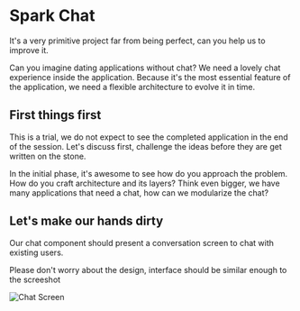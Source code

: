 # Spark Chat

It's a very primitive project far from being perfect, can you help us to improve it.

Can you imagine dating applications without chat? We need a lovely chat experience inside the application. Because it's the most essential feature of the application, we need a flexible architecture to evolve it in time.

## First things first

This is a trial, we do not expect to see the completed application in the end of the session. Let's discuss first, challenge the ideas before they are get written on the stone.

In the initial phase, it's awesome to see how do you approach the problem. How do you craft architecture and its layers? Think even bigger, we have many applications that need a chat, how can we modularize the chat?

## Let's make our hands dirty

Our chat component should present a conversation screen to chat with existing users.

Please don't worry about the design, interface should be similar enough to the screeshot

![Chat Screen](ChatScreen.png "Chat Screen")
